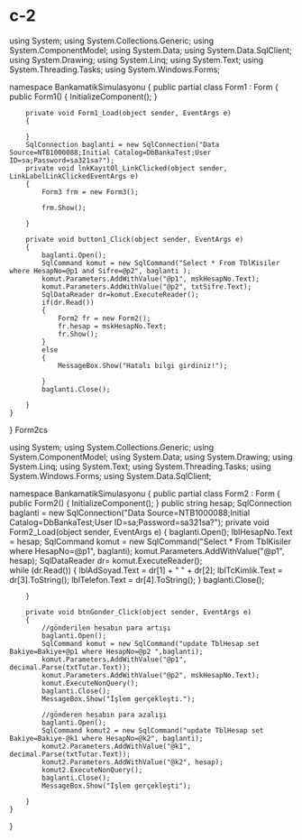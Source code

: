 # c-2

using System;
using System.Collections.Generic;
using System.ComponentModel;
using System.Data;
using System.Data.SqlClient;
using System.Drawing;
using System.Linq;
using System.Text;
using System.Threading.Tasks;
using System.Windows.Forms;

namespace BankamatikSimulasyonu
{
    public partial class Form1 : Form
    {
        public Form1()
        {
            InitializeComponent();
        }

        private void Form1_Load(object sender, EventArgs e)
        {

        }
        SqlConnection baglanti = new SqlConnection("Data Source=NTB1000088;Initial Catalog=DbBankaTest;User ID=sa;Password=sa321sa?");
        private void lnkKayıtOl_LinkClicked(object sender, LinkLabelLinkClickedEventArgs e)
        {
            Form3 frm = new Form3();
            
            frm.Show();

        }

        private void button1_Click(object sender, EventArgs e)
        {
            baglanti.Open();
            SqlCommand komut = new SqlCommand("Select * From TblKisiler where HesapNo=@p1 and Sifre=@p2", baglanti );
            komut.Parameters.AddWithValue("@p1", mskHesapNo.Text);
            komut.Parameters.AddWithValue("@p2", txtSifre.Text);
            SqlDataReader dr=komut.ExecuteReader();
            if(dr.Read())
            {
                Form2 fr = new Form2();
                fr.hesap = mskHesapNo.Text;
                fr.Show();
            }
            else
            {
                MessageBox.Show("Hatalı bilgi girdiniz!");

            }
            baglanti.Close();

        }
    }
}
Form2cs

using System;
using System.Collections.Generic;
using System.ComponentModel;
using System.Data;
using System.Drawing;
using System.Linq;
using System.Text;
using System.Threading.Tasks;
using System.Windows.Forms;
using System.Data.SqlClient;


namespace BankamatikSimulasyonu
{
    public partial class Form2 : Form
    {
        public Form2()
        {
            InitializeComponent();
        }
        public string hesap;
        SqlConnection baglanti = new SqlConnection("Data Source=NTB1000088;Initial Catalog=DbBankaTest;User ID=sa;Password=sa321sa?");
        private void Form2_Load(object sender, EventArgs e)
        {
            baglanti.Open();
            lblHesapNo.Text = hesap;
            SqlCommand komut = new SqlCommand("Select * From TblKisiler where HesapNo=@p1", baglanti);
            komut.Parameters.AddWithValue("@p1", hesap);
            SqlDataReader dr= komut.ExecuteReader();    
            while (dr.Read())
            {
                lblAdSoyad.Text = dr[1] + " " + dr[2];
                lblTcKimlik.Text = dr[3].ToString();
                lblTelefon.Text = dr[4].ToString();
            }
            baglanti.Close();

        }

        private void btnGonder_Click(object sender, EventArgs e)
        {
            //gönderilen hesabın para artışı
            baglanti.Open();
            SqlCommand komut = new SqlCommand("update TblHesap set Bakiye=Bakiye+@p1 where HesapNo=@p2 ",baglanti);
            komut.Parameters.AddWithValue("@p1", decimal.Parse(txtTutar.Text));
            komut.Parameters.AddWithValue("@p2", mskHesapNo.Text);
            komut.ExecuteNonQuery();
            baglanti.Close();
            MessageBox.Show("İşlem gerçekleşti.");

            //gönderen hesabın para azalışı
            baglanti.Open();
            SqlCommand komut2 = new SqlCommand("update TblHesap set Bakiye=Bakiye-@k1 where HesapNo=@k2", baglanti);
            komut2.Parameters.AddWithValue("@k1", decimal.Parse(txtTutar.Text));
            komut2.Parameters.AddWithValue("@k2", hesap);
            komut2.ExecuteNonQuery();
            baglanti.Close();
            MessageBox.Show("İşlem gerçekleşti");

        }
    }
}
